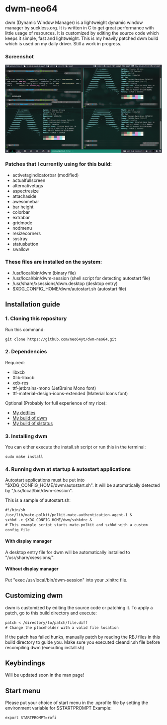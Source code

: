 # dwm-neo64
dwm (Dynamic Window Manager) is a lightweight dynamic window manager by suckless.org. It is written in C to get great performance with little usage of resources. It is customized by editing the source code which keeps it simple, fast and lightweight. This is my heavily patched dwm build which is used on my daily driver. Still a work in progress.

### Screenshot
![screenshot](screen.png)

### Patches that I currently using for this build:
* activetagindicatorbar (modified)
* actualfullscreen
* alternativetags
* aspectresize
* attachaside
* awesomebar
* bar height
* colorbar
* extrabar
* gridmode
* nodmenu
* resizecorners
* systray
* statusbutton
* swallow

### These files are installed on the system:
* /usr/local/bin/dwm (binary file)
* /usr/local/bin/dwm-session (shell script for detecting autostart file)
* /usr/share/xsessions/dwm.desktop (desktop entry)
* $XDG_CONFIG_HOME/dwm/autostart.sh (autostart file)

## Installation guide

### 1. Cloning this repository
Run this command:
```
git clone https://github.com/neo64yt/dwm-neo64.git
```

### 2. Dependencies
Required:
* libxcb
* Xlib-libxcb
* xcb-res
* ttf-jetbrains-mono (JetBrains Mono font)
* ttf-material-design-icons-extended (Material Icons font)

Optional (Probably for full experience of my rice):
* [My dotfiles](https://github.com/neo64yt/dwm-neo64)
* [My build of dwm](https://github.com/neo64yt/dmenu-neo64)
* [My build of slstatus](https://github.com/neo64yt/slstatus-neo64)

### 3. Installing dwm
You can either execute the install.sh script or run this in the terminal:
```
sudo make install 
```

### 4. Running dwm at startup & autostart applications
Autostart applications must be put into "$XDG_CONFIG_HOME/dwm/autostart.sh". It will be automatically detected by "/usr/local/bin/dwm-session".

This is a sample of autostart.sh:
```
#!/bin/sh
/usr/lib/mate-polkit/polkit-mate-authentication-agent-1 &
sxhkd -c $XDG_CONFIG_HOME/dwm/sxhkdrc &
# This example script starts mate-polkit and sxhkd with a custom config file
```

#### With display manager
A desktop entry file for dwm will be automatically installed to "/usr/share/xsessions/".

#### Without display manager
Put "exec /usr/local/bin/dwm-session" into your .xinitrc file.

## Customizing dwm
dwm is customized by editing the source code or patching it. To apply a patch, go to this build directory and execute:
```
patch < /directory/to/patch/file.diff
# Change the placeholder with a valid file location
```
If the patch has failed hunks, manually patch by reading the REJ files in this build directory to guide you.
Make sure you executed cleandir.sh file before recompiling dwm (executing install.sh)

## Keybindings
Will be updated soon in the man page!

## Start menu 
Please put your choice of start menu in the .xprofile file by setting the environment variable for $STARTPROMPT
Example:
```
export STARTPROMPT=rofi
```

